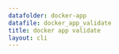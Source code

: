 ```yaml
---
datafolder: docker-app
datafile: docker_app_validate
title: docker app validate
layout: cli
---
```

<!--
This page is automatically generated from Docker's source code. If you want to
suggest a change to the text that appears here, open a ticket or pull request
in the source repository on GitHub:

https://github.com/docker/app
-->

